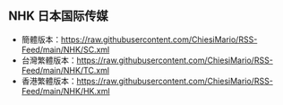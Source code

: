 ## NHK 日本国际传媒
- 簡體版本：https://raw.githubusercontent.com/ChiesiMario/RSS-Feed/main/NHK/SC.xml
- 台灣繁體版本：https://raw.githubusercontent.com/ChiesiMario/RSS-Feed/main/NHK/TC.xml
- 香港繁體版本：https://raw.githubusercontent.com/ChiesiMario/RSS-Feed/main/NHK/HK.xml